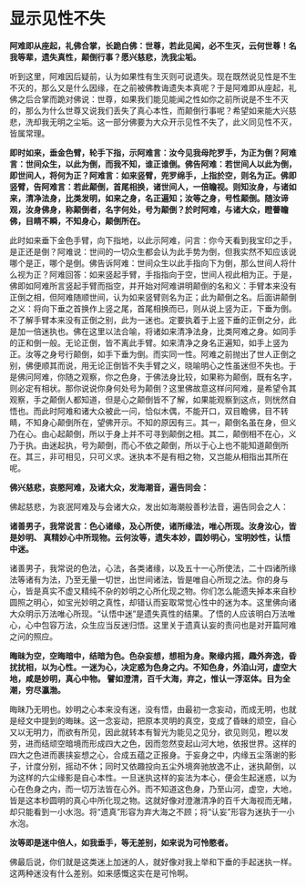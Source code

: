 # 显示见性不失

**阿难即从座起，礼佛合掌，长跪白佛：世尊，若此见闻，必不生灭，云何世尊！名我等辈，遗失真性，颠倒行事？愿兴慈悲，洗我尘垢。**

听到这里，阿难因后疑前，认为如果性有生灭则可说遗失。现在既然说见性是不生不灭的，那么又是什么因缘，在之前被佛教诲遗失本真呢？于是阿难即从座起，礼佛之后合掌而跪对佛说：世尊，如果我们能见能闻之性如你之前所说是不生不灭的，那么为什么世尊又说我们丢失了真心本性，而颠倒行事呢？希望如来能大兴慈悲，洗却我无明之尘垢。这一部分佛要为大众开示见性不失了，此义同见性不灭，皆属常理。

**即时如来，垂金色臂，轮手下指，示阿难言：汝今见我母陀罗手，为正为倒？阿难言：世间众生，以此为倒，而我不知，谁正谁倒。佛告阿难：若世间人以此为倒，即世间人，将何为正？阿难言：如来竖臂，兜罗绵手，上指於空，则名为正。佛即竖臂，告阿难言：若此颠倒，首尾相换，诸世间人，一倍瞻视。则知汝身，与诸如来，清净法身，比类发明，如来之身，名正遍知；汝等之身，号性颠倒。随汝谛观，汝身佛身，称颠倒者，名字何处，号为颠倒？於时阿难，与诸大众，瞪瞢瞻佛，目睛不瞬，不知身心，颠倒所在。**

此时如来垂下金色手臂，向下指地，以此示阿难，问言：你今天看到我宝印之手，是正还是倒？阿难说：世间的一切众生都会认为此手势为倒，但我实然不知应该说哪个是正，哪个是倒。佛告诉阿难：世间众生以此手指向下为倒，那么世间人将什么视为正？阿难回答：如来竖起手臂，手指指向于空，世间人视此相为正。于是，佛即如阿难所言竖起手臂而指空，并开始对阿难讲明颠倒的名和义：手臂本来没有正倒之相，但阿难随顺世间，认为如来竖臂则名为正；此为颠倒之名。后面讲颠倒之义：将向下垂之首换作上竖之尾，首尾相换而已，则从说上竖为正，下垂为倒。不了解手臂本来没有正倒之别，此为一迷也。定要执着于上竖下垂的正倒之分，此是加一倍迷执也。佛在这里以法合喻，将诸如来清净法身，比类阿难之身。如同手的正和倒一般。无论正倒，皆不离此手臂。如来清净之身名正遍知，如手上竖为正。汝等之身号行颠倒，如手下垂为倒。而实同一性。阿难之前抛出了世人正倒之别，佛便顺其而说，用无论正倒皆不失手臂之义，晓喻明心之性虽迷但不失也。于是佛问阿难，你随之观察，你之色身，于佛法身比较，如果称为颠倒，既有名字，则必定有相状。那你说说你身何处号为颠倒？这里佛故意这样问阿难，是希望令其观察，手之颠倒人都知道，但是心之颠倒皆不了解，如果能观察到这点，则恍然自悟也。而此时阿难和诸大众被此一问，恰似木偶，不能开口，双目瞻佛，目不转睛，不知身心颠倒所在，望佛开示。不知的原因有三。其一，颠倒名虽在身，但义乃在心。由心起颠倒，所以于身上并不可寻到颠倒之相。其二，颠倒相不在心，义乃于执。由迷起执，号为颠倒，而心不依之颠倒，所以于心上也不能知道颠倒所在。其三，非可相见，只可义求。迷执本不是有相之物，又岂能从相指出其所在呢。

**佛兴慈悲，哀愍阿难，及诸大众，发海潮音，遍告同会：**

佛起慈悲，为哀泯阿难及与会诸大众，发出如海潮般善秒法音，遍告同会之人：

**诸善男子，我常说言：色心诸缘，及心所使，诸所缘法，唯心所现。汝身汝心，皆是妙明、 真精妙心中所现物。云何汝等，遗失本妙，圆妙明心，宝明妙性，认悟中迷。**

诸善男子，我常说的色法，心法，各类诸缘，以及五十一心所使法，二十四诸所缘法等诸有为法，乃至无量一切世，出世间诸法，皆是唯自心所现之法。你的身与心，皆是真实不虚又精纯不杂的妙明之心所化现之物。你们怎么能遗失掉本来自秒圆照之明心，如宝光妙明之真性，却错认而妄取常觉心性中的迷为本。这里佛向诸大众明示万法唯心所现。“认悟中迷”是遗失真性的结果。了悟的人应该明白万法唯心，心中包容万法，众生应当反迷归悟。这里关于遗真认妄的责问也是对开篇阿难之问的照应。

**晦昧为空，空晦暗中，结暗为色。色杂妄想，想相为身。聚缘内摇，趣外奔逸，昏扰扰相，以为心性。一迷为心，决定惑为色身之内。不知色身，外洎山河，虚空大地，咸是妙明，真心中物。 譬如澄清，百千大海，弃之，惟认一浮沤体。目为全潮，穷尽瀛渤。**

晦昧乃无明也。妙明之心本来没有迷，没有悟，由最初一念妄动，而成无明，也就是经文中提到的晦昧。这一念妄动，把原本灵明的真空，变成了昏昧的顽空，自心又以无明力，而欲有所见，因此就转本有智光为能见之见分，欲见则见，瞪以发劳，进而结顽空暗境而形成四大之色，因而忽然变起山河大地，依报世界。这样的四大之色进而裹挟妄想之心，合成五蕴之正报身。于妄身之中，内缘五尘落谢的影子，计度分别，摇动不休；同时又依趣投向五尘外境奔驰放逸不止，迷执颠倒，以为这样的六尘缘影是自心本性。一旦迷执这样的妄法为本心，便会生起迷惑，以为心在色身之内，而一切万法皆在心外。而不知道这色身，乃至山河，虚空，大地，皆是这本秒圆明的真心中所化现之物。这就好像对澄澈清净的百千大海视而无睹，却只能看到一小水泡。将“遗真”形容为弃大海之不顾；将“认妄”形容为迷执于一小水泡。

**汝等即是迷中倍人，如我垂手，等无差别，如来说为可怜愍者。**

佛最后说，你们就是这类迷上加迷的人，就好像对我上举和下垂的手起迷执一样。这两种迷没有什么差别。如来感慨这实在是可怜啊。














